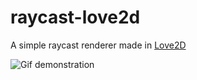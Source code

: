 # raycast-love2d
A simple raycast renderer made in [Love2D](https://love2d.org)

![Gif demonstration](https://i.imgur.com/LY1zwak.gifv)
